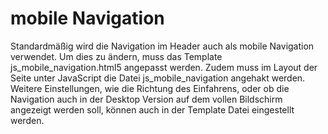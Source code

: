 # mobile Navigation
Standardmäßig wird die Navigation im Header auch als mobile Navigation verwendet. Um dies zu ändern, muss das Template js_mobile_navigation.html5 angepasst werden. Zudem muss im Layout der Seite unter JavaScript die Datei js_mobile_navigation angehakt werden. Weitere Einstellungen, wie die Richtung des Einfahrens, oder ob die Navigation auch in der Desktop Version auf dem vollen Bildschirm angezeigt werden soll, können auch in der Template Datei eingestellt werden.
